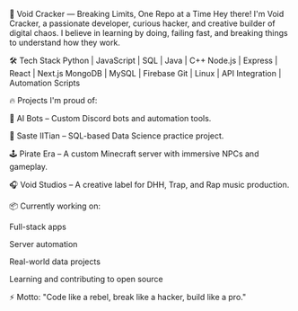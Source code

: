 👾 Void Cracker — Breaking Limits, One Repo at a Time
Hey there! I'm Void Cracker, a passionate developer, curious hacker, and creative builder of digital chaos.
I believe in learning by doing, failing fast, and breaking things to understand how they work.

🛠️ Tech Stack
Python | JavaScript | SQL | Java | C++
Node.js | Express | React | Next.js
MongoDB | MySQL | Firebase
Git | Linux | API Integration | Automation Scripts

🔥 Projects I'm proud of:

🧠 AI Bots – Custom Discord bots and automation tools.

💾 Saste IITian – SQL-based Data Science practice project.

🕹️ Pirate Era – A custom Minecraft server with immersive NPCs and gameplay.

🎧 Void Studios – A creative label for DHH, Trap, and Rap music production.

📦 Currently working on:

Full-stack apps

Server automation

Real-world data projects

Learning and contributing to open source

⚡ Motto: "Code like a rebel, break like a hacker, build like a pro."
